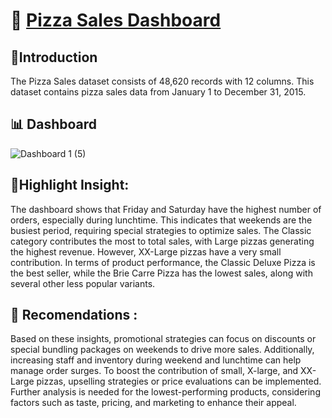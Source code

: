 # 🍕 [Pizza Sales Dashboard](https://public.tableau.com/app/profile/audioseto.wiguno/viz/PizzaSalesDashboard_17414540997880/Dashboard1)

## 📍Introduction
The Pizza Sales dataset consists of 48,620 records with 12 columns. This dataset contains pizza sales data from January 1 to December 31, 2015.

## 📊 Dashboard
![Dashboard 1 (5)](https://github.com/user-attachments/assets/21787528-dbf3-493c-b527-43e172456cf2)

🔎Highlight Insight:
---
The dashboard shows that Friday and Saturday have the highest number of orders, especially during lunchtime. This indicates that weekends are the busiest period, requiring special strategies to optimize sales. The Classic category contributes the most to total sales, with Large pizzas generating the highest revenue. However, XX-Large pizzas have a very small contribution. In terms of product performance, the Classic Deluxe Pizza is the best seller, while the Brie Carre Pizza has the lowest sales, along with several other less popular variants.

🎯 Recomendations :
---
Based on these insights, promotional strategies can focus on discounts or special bundling packages on weekends to drive more sales. Additionally, increasing staff and inventory during weekend and lunchtime can help manage order surges. To boost the contribution of small, X-large, and XX-Large pizzas, upselling strategies or price evaluations can be implemented. Further analysis is needed for the lowest-performing products, considering factors such as taste, pricing, and marketing to enhance their appeal.



